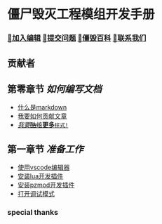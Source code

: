# 僵尸毁灭工程模组开发手册
### [📝加入编辑](https://github.com/iPlanC/pz-modding-guide) [🤔提交问题](https://github.com/iPlanC/pz-modding-guide/issue) [🔎僵毁百科](https://github.com/iPlanC/pz-modding-guide/wiki) [🔗联系我们]()

## 贡献者
<!-- readme: collaborators,contributors -start -->
<!-- readme: collaborators,contributors -end -->

## 第零章节 *如何编写文档*
- [什么是markdown](./chapter0/0.1-what-is-markdown.md)
- [我要如何贡献文章]()
- [*我要*~~酷炫~~**更多**`样式!`]()

## 第一章节 *准备工作*
- [使用vscode编辑器](./chapter1/1.1-install-vscode.md)
- [安装lua开发插件](./chapter1/1.2-install-lua-extension.md)
- [安装pzmod开发插件](./chapter1/1.3-install-pzmod-extension.md)
- [打开调试模式](./chapter1/1.4-turn-on-debug-mode.md)

### special thanks
